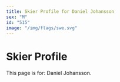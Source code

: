 ```yaml
---
title: Skier Profile for Daniel Johansson
sex: "M"
id: "515"
image: "/img/flags/swe.svg" 
---
```


# Skier Profile

This page is for: Daniel Johansson.
    